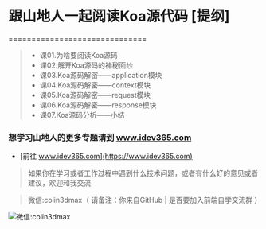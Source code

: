 # 跟山地人一起阅读Koa源代码 [提纲]
==============================
>* 课01.为啥要阅读Koa源码
>* 课02.解开Koa源码的神秘面纱
>* 课03.Koa源码解密——application模块
>* 课04.Koa源码解密——context模块
>* 课05.Koa源码解密——request模块
>* 课06.Koa源码解密——response模块
>* 课07.Koa源码分析——小结

### 想学习山地人的更多专题请到 www.idev365.com 

* [前往 www.idev365.com](https://www.idev365.com)

> 如果你在学习或者工作过程中遇到什么技术问题，或者有什么好的意见或者建议，欢迎和我交流  

> 微信:colin3dmax（ 请备注：你来自GitHub | 是否要加入前端自学交流群 ）

![微信:colin3dmax](https://raw.githubusercontent.com/colin3dmax/idev365_static/master/banner/banner_wechat.png)

